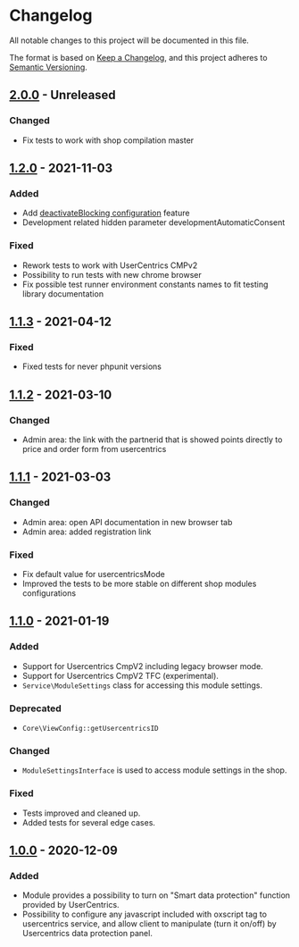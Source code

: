 # Changelog
All notable changes to this project will be documented in this file.

The format is based on [Keep a Changelog](https://keepachangelog.com/en/1.0.0/),
and this project adheres to [Semantic Versioning](https://semver.org/spec/v2.0.0.html).

## [2.0.0] - Unreleased

### Changed
- Fix tests to work with shop compilation master

## [1.2.0] - 2021-11-03

### Added
- Add [deactivateBlocking configuration](https://docs.usercentrics.com/#/smart-data-protector?id=deactivate-smart-data-protector-for-specific-services) feature
- Development related hidden parameter developmentAutomaticConsent

### Fixed
- Rework tests to work with UserCentrics CMPv2
- Possibility to run tests with new chrome browser
- Fix possible test runner environment constants names to fit testing library documentation 

## [1.1.3] - 2021-04-12

### Fixed
- Fixed tests for never phpunit versions

## [1.1.2] - 2021-03-10

### Changed
- Admin area: the link with the partnerid that is showed points directly to price and order form from usercentrics

## [1.1.1] - 2021-03-03

### Changed
- Admin area: open API documentation in new browser tab
- Admin area: added registration link

### Fixed
- Fix default value for usercentricsMode
- Improved the tests to be more stable on different shop modules configurations

## [1.1.0] - 2021-01-19

### Added
- Support for Usercentrics CmpV2 including legacy browser mode.
- Support for Usercentrics CmpV2 TFC (experimental).
- ``Service\ModuleSettings`` class for accessing this module settings.

### Deprecated
- ``Core\ViewConfig::getUsercentricsID``

### Changed
- ``ModuleSettingsInterface`` is used to access module settings in the shop.

### Fixed
- Tests improved and cleaned up.
- Added tests for several edge cases.

## [1.0.0] - 2020-12-09

### Added
- Module provides a possibility to turn on "Smart data protection" function provided by UserCentrics.
- Possibility to configure any javascript included with oxscript tag to usercentrics service, and allow client to manipulate (turn it on/off) by Usercentrics data protection panel.

[2.0.0]: https://github.com/OXID-eSales/usercentrics/compare/b-6.5.x...master
[1.2.0]: https://github.com/OXID-eSales/usercentrics/compare/v1.1.3...v1.2.0
[1.1.3]: https://github.com/OXID-eSales/usercentrics/compare/v1.1.2...v1.1.3
[1.1.2]: https://github.com/OXID-eSales/usercentrics/compare/v1.1.1...v1.1.2
[1.1.1]: https://github.com/OXID-eSales/usercentrics/compare/v1.1.0...v1.1.1
[1.1.0]: https://github.com/OXID-eSales/usercentrics/compare/v1.0.0...v1.1.0
[1.0.0]: https://github.com/OXID-eSales/usercentrics/commits/v1.0.0
